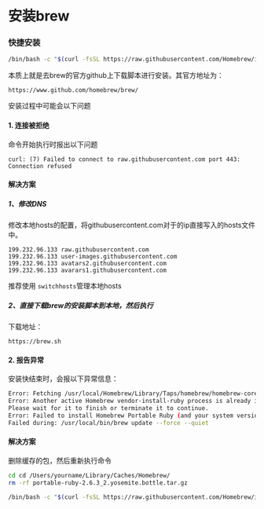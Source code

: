 # 安装brew

### 快捷安装

```bash
/bin/bash -c "$(curl -fsSL https://raw.githubusercontent.com/Homebrew/install/HEAD/install.sh)"
```

本质上就是去brew的官方github上下载脚本进行安装。其官方地址为：
```
https://www.github.com/homebrew/brew/
```

安装过程中可能会以下问题

#### 1. 连接被拒绝

命令开始执行时报出以下问题
```
curl: (7) Failed to connect to raw.githubusercontent.com port 443: Connection refused
```

#### 解决方案

##### 1、修改DNS

修改本地hosts的配置，将githubusercontent.com对于的ip直接写入的hosts文件中。

```
199.232.96.133 raw.githubusercontent.com
199.232.96.133 user-images.githubusercontent.com
199.232.96.133 avatars2.githubusercontent.com
199.232.96.133 avarars1.githubusercontent.com
```

推荐使用 `switchhosts`管理本地hosts

##### 2、直接下载brew的安装脚本到本地，然后执行

下载地址：
```
https://brew.sh
```


#### 2. 报告异常

安装快结束时，会报以下异常信息：
```bash
Error: Fetching /usr/local/Homebrew/Library/Taps/homebrew/homebrew-core failed!
Error: Another active Homebrew vendor-install-ruby process is already in progress.
Please wait for it to finish or terminate it to continue.
Error: Failed to install Homebrew Portable Ruby (and your system version is too old)!
Failed during: /usr/local/bin/brew update --force --quiet
```

#### 解决方案

删除缓存的包，然后重新执行命令
```bash
cd cd /Users/yourname/Library/Caches/Homebrew/
rm -rf portable-ruby-2.6.3_2.yosemite.bottle.tar.gz

/bin/bash -c "$(curl -fsSL https://raw.githubusercontent.com/Homebrew/install/HEAD/install.sh)"

```
